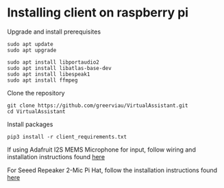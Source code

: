 # Installing client on raspberry pi
Upgrade and install prerequisites
```
sudo apt update
sudo apt upgrade

sudo apt install libportaudio2
sudo apt install libatlas-base-dev
sudo apt install libespeak1
sudo apt install ffmpeg
```
Clone the repository
```
git clone https://github.com/greerviau/VirtualAssistant.git
cd VirtualAssistant
```
Install packages
```
pip3 install -r client_requirements.txt
```
If using Adafruit I2S MEMS Microphone for input, follow wiring and installation instructions found [here](https://learn.adafruit.com/adafruit-i2s-mems-microphone-breakout/raspberry-pi-wiring-test)

For Seeed Repeaker 2-Mic Pi Hat, follow the installation instructions found [here](https://wiki.seeedstudio.com/ReSpeaker_2_Mics_Pi_HAT_Raspberry/)
